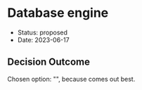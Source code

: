 # Database engine

* Status: proposed
* Date: 2023-06-17

## Decision Outcome

Chosen option: "", because comes out best.
